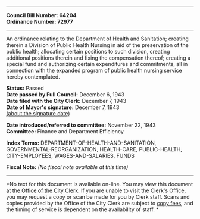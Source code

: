 * * * * *  
  
**Council Bill Number: [](#h0)[](#h2)64204**   
**Ordinance Number: 72977**  
  
* * * * *  
  
An ordinance relating to the Department of Health and Sanitation; creating therein a Division of Public Health Nursing in aid of the preservation of the public health; allocating certain positions to such division, creating additional positions therein and fixing the compensation thereof; creating a special fund and authorizing certain expenditures and commitments, all in connection with the expanded program of public health nursing service hereby contemplated.  
  
**Status:** Passed   
**Date passed by Full Council:** December 6, 1943   
**Date filed with the City Clerk:** December 7, 1943   
**Date of Mayor's signature:** December 7, 1943   
[(about the signature date)](/~public/approvaldate.htm)   
  
  
**Date introduced/referred to committee:** November 22, 1943   
**Committee:** Finance and Department Efficiency   
  
**Index Terms:** DEPARTMENT-OF-HEALTH-AND-SANITATION, GOVERNMENTAL-REORGANIZATION, HEALTH-CARE, PUBLIC-HEALTH, CITY-EMPLOYEES, WAGES-AND-SALARIES, FUNDS  
  
**Fiscal Note:** *(No fiscal note available at this time)*  
  
* * * * *  
  
*No text for this document is available on-line. You may view this document at [the Office of the City Clerk](http://www.seattle.gov/leg/clerk/contactUs.htm). If you are unable to visit the Clerk's Office, you may request a copy or scan be made for you by Clerk staff. Scans and copies provided by the Office of the City Clerk are subject to [copy fees](http://clerk.seattle.gov/~public/clerkfees.htm), and the timing of service is dependent on the availability of staff. *  
  
  
